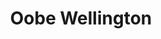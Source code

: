 ---
title: "Oobe Wellington"
url: /wellington-central-wellington/oobe-wellington/
shop: computer
---